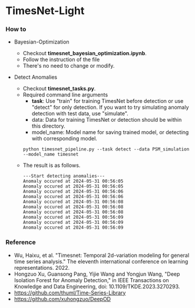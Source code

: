 # TimesNet-Light

### How to
- Bayesian-Optimization
  - Checkout **timesnet_bayesian_optimization.ipynb**.
  - Follow the instruction of the file
  - There's no need to change or modify.


- Detect Anomalies
  - Checkout **timesnet_tasks.py**.
  - Required command line arguments
    - **task**: Use "train" for training TimesNet before detection or use "detect" for only detection. If you want to try simulating anomaly detection with test data, use "simulate".
    - data: Data for training TimesNet or detection should be within this directory.
    - model_name: Model name for saving trained model, or detecting with corresponding model.
    ```
    python timesnet_pipeline.py --task detect --data PSM_simulation --model_name timesnet
    ```
  - The result is as follows.
    ```
    ---Start detecting anomalies---
    Anomaly occured at 2024-05-31 00:56:05
    Anomaly occured at 2024-05-31 00:56:05
    Anomaly occured at 2024-05-31 00:56:06
    Anomaly occured at 2024-05-31 00:56:06
    Anomaly occured at 2024-05-31 00:56:08
    Anomaly occured at 2024-05-31 00:56:08
    Anomaly occured at 2024-05-31 00:56:08
    Anomaly occured at 2024-05-31 00:56:09
    Anomaly occured at 2024-05-31 00:56:09
    Anomaly occured at 2024-05-31 00:56:09
    ```



### Reference
- Wu, Haixu, et al. "Timesnet: Temporal 2d-variation modeling for general time series analysis." The eleventh international conference on learning representations. 2022.
- Hongzuo Xu, Guansong Pang, Yijie Wang and Yongjun Wang, "Deep Isolation Forest for Anomaly Detection," in IEEE Transactions on Knowledge and Data Engineering, doi: 10.1109/TKDE.2023.3270293.
- https://github.com/thuml/Time-Series-Library
- https://github.com/xuhongzuo/DeepOD